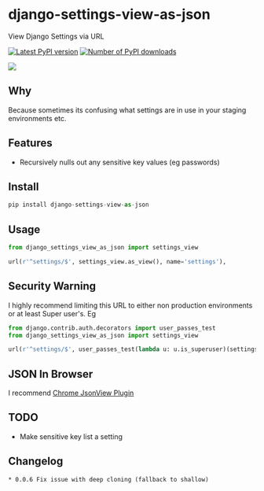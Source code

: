 # django-settings-view-as-json

View Django Settings via URL

[![Latest PyPI version](https://pypip.in/version/django-settings-view-as-json/badge.svg)](https://crate.io/packages/django-settings-view-as-json/)
[![Number of PyPI downloads](https://pypip.in/download/django-settings-view-as-json/badge.svg)](https://crate.io/packages/django-settings-view-as-json/)

![](/screenshot.png?raw=true)

## Why

Because sometimes its confusing what settings are in use in your staging environments etc.

## Features

* Recursively nulls out any sensitive key values (eg passwords)

## Install

```python
pip install django-settings-view-as-json
```

## Usage

```python
from django_settings_view_as_json import settings_view

url(r'^settings/$', settings_view.as_view(), name='settings'),
```

## Security Warning

I highly recommend limiting this URL to either non production environments or at least Super user's. Eg

```python
from django.contrib.auth.decorators import user_passes_test
from django_settings_view_as_json import settings_view

url(r'^settings/$', user_passes_test(lambda u: u.is_superuser)(settings_view.as_view()), name='settings'),

```

## JSON In Browser

I recommend [Chrome JsonView Plugin](https://chrome.google.com/webstore/detail/jsonview/chklaanhfefbnpoihckbnefhakgolnmc)

## TODO

* Make sensitive key list a setting

## Changelog

    * 0.0.6 Fix issue with deep cloning (fallback to shallow)